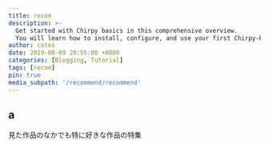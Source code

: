 ```yaml
---
title: recom
description: >-
  Get started with Chirpy basics in this comprehensive overview.
  You will learn how to install, configure, and use your first Chirpy-based website, as well as deploy it to a web server.
author: cotes
date: 2019-08-09 20:55:00 +0800
categories: [Blogging, Tutorial]
tags: [recom]
pin: true
media_subpath: '/recommend/recommend'
---
```


## a

見た作品のなかでも特に好きな作品の特集
